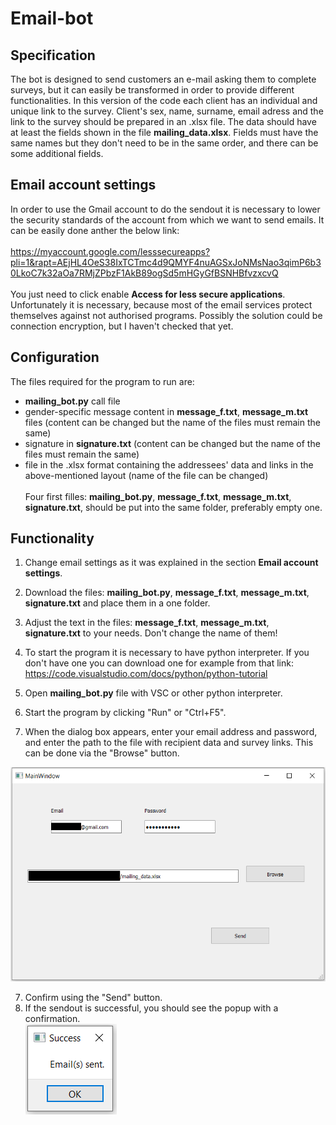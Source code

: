 # Email-bot
## Specification
The bot is designed to send customers an e-mail asking them to complete surveys, but it can easily be transformed in order to provide different functionalities.
In this version of the code each client has an individual and unique link to the survey. Client's sex, name, surname, email adress and the link to the survey should be prepared in an .xlsx file. The data should have at least the fields shown in the file **mailing_data.xlsx**. Fields must have the same names but they don't need to be in the same order, and there can be some additional fields.
## Email account settings
In order to use the Gmail account to do the sendout it is necessary to lower the security standards of the account from which we want to send emails.
It can be easily done anther the below link:\
\
https://myaccount.google.com/lesssecureapps?pli=1&rapt=AEjHL4OeS38IxTCTmc4d9QMYF4nuAGSxJoNMsNao3qimP6b30LkoC7k32aOa7RMjZPbzF1AkB89ogSd5mHGyGfBSNHBfvzxcvQ \
\
You just need to click enable **Access for less secure applications**.
Unfortunately it is necessary, because most of the email services protect themselves against not authorised programs. Possibly the solution could be connection encryption, but I haven't checked that yet.
## Configuration
The files required for the program to run are:
- **mailing_bot.py** call file
- gender-specific message content in **message_f.txt**, **message_m.txt** files (content can be changed but the name of the files must remain the same)
- signature in **signature.txt** (content can be changed but the name of the files must remain the same)
- file in the .xlsx format containing the addressees' data and links in the above-mentioned layout (name of the file can be changed)
\
\
Four first filles: **mailing_bot.py**, **message_f.txt**, **message_m.txt**, **signature.txt**, should be put into the same folder, preferably empty one.
## Functionality
1. Change email settings as it was explained in the section **Email account settings**.
2. Download the files: **mailing_bot.py**, **message_f.txt**, **message_m.txt**, **signature.txt** and place them in a one folder.
3. Adjust the text in the files: **message_f.txt**, **message_m.txt**, **signature.txt** to your needs. Don't change the name of them!
4. To start the program it is necessary to have python interpreter. If you don't have one you can download one for example from that link:
\
https://code.visualstudio.com/docs/python/python-tutorial

3. Open **mailing_bot.py** file with VSC or other python interpreter.
4. Start the program by clicking "Run" or "Ctrl+F5".
5. When the dialog box appears, enter your email address and password, and enter the path to the file with recipient data and survey links. This can be done via the "Browse" button.

<img src = "images/MainWindow_image.png" width = "534" height = "343">

7. Confirm using the "Send" button.
8. If the sendout is successful, you should see the popup with a confirmation.
\
![](images/Success_image.png)
